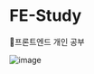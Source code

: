 # FE-Study
💟프론트엔드 개인 공부

![image](https://github.com/eeheueklf/FE-Study/assets/92643238/d3c02b58-d021-42fe-abd6-72d3a40b315e)
